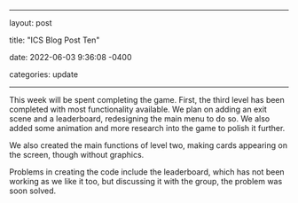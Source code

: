 ﻿---

layout: post

title: "ICS Blog Post Ten"

date: 2022-06-03 9:36:08 -0400

categories: update

---

This week will be spent completing the game. First, the third level has been completed with most functionality available. We plan on adding an exit scene and a leaderboard, redesigning the main menu to do so. We also added some animation and more research into the game to polish it further.

We also created the main functions of level two, making cards appearing on the screen, though without graphics.

Problems in creating the code include the leaderboard, which has not been working as we like it too, but discussing it with the group, the problem was soon solved.
